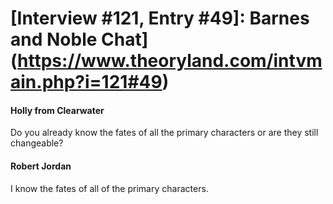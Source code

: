 # [Interview #121, Entry #49]: Barnes and Noble Chat](https://www.theoryland.com/intvmain.php?i=121#49)

#### Holly from Clearwater

Do you already know the fates of all the primary characters or are they still changeable?

#### Robert Jordan

I know the fates of all of the primary characters.

